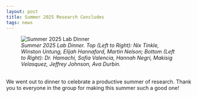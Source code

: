 ```yaml
---
layout: post
title: Summer 2025 Research Concludes
tags: news
---
```


<figure>
  <img src="https://lesliehamachi.github.io/post_content/2025-07-29-summer-lab-dinner.jpg" alt="Summer 2025 Lab Dinner" title="Summer 2025 Lab Dinner">
  <figcaption><em>Summer 2025 Lab Dinner. Top (Left to Right): Nix Tinkle, Winston Untung, Elijah Hannaford, Martin Nelson; Bottom (Left to Right): Dr. Hamachi, Sofia Valencia, Hannah Negri, Makisig Velasquez, Jeffrey Johnson, Ava Durbin.</em></figcaption>
</figure>  
<br>
We went out to dinner to celebrate a productive summer of research. Thank you to everyone in the group for making this summer such a good one!
